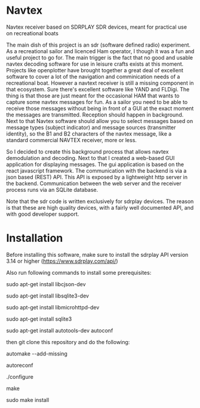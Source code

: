 # Navtex
Navtex receiver based on SDRPLAY SDR devices, meant for practical use on recreational boats


The main dish of this project is an sdr (software defined radio) experiment.
As a recreational sailor and licenced Ham operator, I though it was a fun and useful project to go for.
The main trigger is the fact that no good and usable navtex decoding software for use in leisure crafts exists at this moment.
Projects like openplotter have brought together a great deal of excellent software to cover a lot of the navigation and comminication needs of a recreational boat. However a navtext receiver is still a missing component in that ecosystem.
Sure there's excellent software like YAND and FLDigi. The thing is that those are just meant for the occasional HAM that wants to capture some navtex messages for fun.
As a sailor you need to be able to receive those messages without being in front of a GUI at the exact moment the messages are transmitted. Reception should happen in background. Next to that Navtex software should allow you to select messages based on message types (subject indicator) and message sources (transmitter identity), so the B1 and B2 characters of the navtex message, like a standard commercial NAVTEX receiver, more or less.

So I decided to create this background process that allows navtex demodulation and decoding.
Next to that I created a web-based GUI application for displaying messages. The gui application is based on the react javascript framework. The communication with the backend is via a json based (REST) API. This API is exposed by a lightweight http server in the backend. Communication between the web server and the receiver process runs via an SQLite database.

Note that the sdr code is written exclusively for sdrplay devices. The reason is that these are high quality devices, with a fairly well documented API, and with good developer support.

# Installation
Before installing this software, make sure to install the sdrplay API version 3.14 or higher (https://www.sdrplay.com/api/)


Also run following commands to install some prerequisites:

sudo apt-get install libcjson-dev

sudo apt-get install libsqlite3-dev

sudo apt-get install libmicrohttpd-dev

sudo apt-get install sqlite3

sudo apt-get install autotools-dev autoconf


then git clone this repository and do the following:

automake --add-missing

autoreconf

./configure

make

sudo make install



